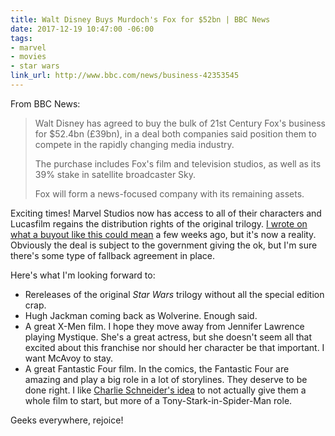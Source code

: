 ```yaml
---
title: Walt Disney Buys Murdoch's Fox for $52bn | BBC News
date: 2017-12-19 10:47:00 -06:00
tags:
- marvel
- movies
- star wars
link_url: http://www.bbc.com/news/business-42353545
---
```


From BBC News:

> Walt Disney has agreed to buy the bulk of 21st Century Fox's business for $52.4bn (£39bn), in a deal both companies said position them to compete in the rapidly changing media industry.
>
> The purchase includes Fox's film and television studios, as well as its 39% stake in satellite broadcaster Sky.
>
> Fox will form a news-focused company with its remaining assets.

Exciting times! Marvel Studios now has access to all of their characters and Lucasfilm regains the distribution rights of the original trilogy. [I wrote on what a buyout like this could mean](https://brightlycolored.org/2017/11/21st-century-fox-has-been-holding-talks-to-sell-most-of-the-company-to-disney-sources-cnbc/) a few weeks ago, but it's now a reality. Obviously the deal is subject to the government giving the ok, but I'm sure there's some type of fallback agreement in place.

Here's what I'm looking forward to:

- Rereleases of the original *Star Wars* trilogy without all the special edition crap.
- Hugh Jackman coming back as Wolverine. Enough said.
- A great X-Men film. I hope they move away from Jennifer Lawrence playing Mystique. She's a great actress, but she doesn't seem all that excited about this franchise nor should her character be that important. I want McAvoy to stay.
- A great Fantastic Four film. In the comics, the Fantastic Four are amazing and play a big role in a lot of storylines. They deserve to be done right. I like [Charlie Schneider's idea](https://youtu.be/lirOiVGD62g) to not actually give them a whole film to start, but more of a Tony-Stark-in-Spider-Man role.

Geeks everywhere, rejoice!